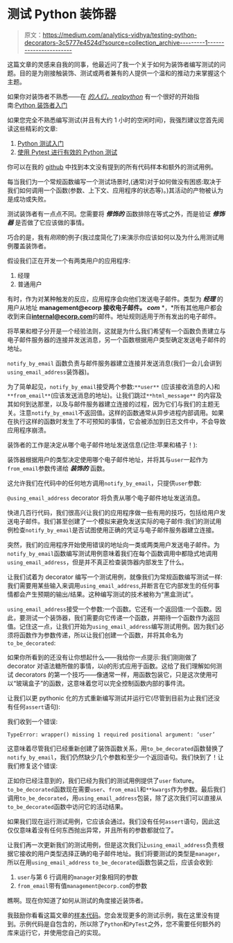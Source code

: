 # 测试 Python 装饰器

> 原文：<https://medium.com/analytics-vidhya/testing-python-decorators-3c5777e4524d?source=collection_archive---------1----------------------->

这篇文章的灵感来自我的同事，他最近问了我一个关于如何为装饰者编写测试的问题。目的是为刚接触装饰、测试或两者兼有的人提供一个温和的推动力来掌握这个主题。

如果你对装饰者不熟悉——在 [*的人们，realpython*](https://realpython.com/) 有一个很好的开始指南:[Python 装饰者入门](https://realpython.com/primer-on-python-decorators/)

如果您完全不熟悉编写测试(并且有大约 1 小时的空闲时间)，我强烈建议您首先阅读这些精彩的文章:

1.  [Python 测试入门](https://realpython.com/python-testing/)
2.  [使用 Pytest 进行有效的 Python 测试](https://realpython.com/pytest-python-testing/#what-makes-pytest-so-useful)

你可以在我的 [github](https://github.com/captain-fox/testing_python_decorators_sample_code) 中找到本文没有提到的所有代码样本和额外的测试用例。

每当我们为一个常规函数编写一个测试场景时,(通常)对于如何做没有困惑:取决于我们如何调用一个函数(参数、上下文、应用程序的状态等)。)其活动的产物被认为是成功或失败。

测试装饰者有一点点不同。您需要将 ***修饰的*** 函数排除在等式之外，而是验证 ***修饰器*** 是否做了它应该做的事情。

巧合的是，我有*刚刚*的例子(我过度简化了)来演示你应该如何以及为什么用测试用例覆盖装饰者。

假设我们正在开发一个有两类用户的应用程序:

1.  经理
2.  普通用户

有时，作为对某种触发的反应，应用程序会向他们发送电子邮件。类型为 ***经理*** 的用户从地址 **management@ecorp 接收电子邮件。 *com*** *，*所有其他用户都会收到来自**internal@ecorp.com**的邮件。地址规则适用于所有发出的电子邮件。

将苹果和橙子分开是一个经验法则，这就是为什么我们希望有一个函数负责建立与电子邮件服务器的连接并发送消息，另一个函数根据用户类型确定发送电子邮件的地址。

`notify_by_email` 函数负责与邮件服务器建立连接并发送消息(我们一会儿会讲到`using_email_address`装饰器)。

为了简单起见，`notify_by_email`接受两个参数:`**user**` (应该接收消息的人)和`**from_email**`(应该发送消息的地址)。让我们跳过`**html_message**` 的内容及其如何到达那里，以及与邮件服务器建立连接的过程，因为它们与我们的主题无关。注意`notify_by_email`不返回值。这样的函数通常从异步进程内部调用。如果在执行这样的函数时发生了不可预知的事情，它会被添加到日志文件中，不会导致应用程序崩溃。

装饰者的工作是决定从哪个电子邮件地址发送信息(记住:苹果和橘子！):

装饰器根据用户的类型决定使用哪个电子邮件地址，并将其与`user`一起作为`from_email`参数传递给 ***装饰的*** 函数。

这允许我们在代码中的任何地方调用`notify_by_email`，只提供`user`参数:

`@using_email_address` decorator 将负责从哪个电子邮件地址发送消息。

快进几百行代码，我们很高兴让我们的应用程序做一些有用的技巧，包括给用户发送电子邮件。我们甚至创建了一个模拟来避免发送实际的电子邮件:我们的测试用例检查`notify_by_email`是否试图使用正确的凭证与电子邮件服务器建立连接。

突然，我们的应用程序开始使用错误的地址向一类或两类用户发送电子邮件。为`notify_by_email`函数编写测试用例意味着我们在每个函数调用中都隐式地调用`using_email_address`，但是并不真正检查装饰器内部发生了什么。

让我们试着为 decorator 编写一个测试用例，就像我们为常规函数编写测试一样:我们需要用某些输入来调用`using_email_address`,并断言在它内部发生的任何事情都会产生预期的输出/结果。这种编写测试的技术被称为“黑盒测试”。

`using_email_address`接受一个参数:一个函数。它还有一个返回值:一个函数。因此，要测试一个装饰器，我们需要向它传递一个函数，并期待一个函数作为返回值。记住这一点，让我们开始为`using_email_address`编写测试用例。因为我们必须将函数作为参数传递，所以让我们创建一个函数，并将其命名为`to_be_decorated`:

如果你所看到的还没有让你想起什么——我给你一点提示:我们刚刚做了 decorator 对语法糖所做的事情，以`@`的形式应用于函数。这给了我们理解如何测试 decorators 的第一个技巧——像通常一样，用函数包装它，只是这次使用可以“玻璃盒子”的函数，这意味着您可以完全控制函数内部的事件流。

让我们以更 pythonic 化的方式重新编写测试并运行它(尽管到目前为止我们还没有任何`assert`语句):

我们收到一个错误:

`TypeError: wrapper() missing 1 required positional argument: ‘user’`

这意味着尽管我们已经重新创建了装饰函数关系，用`to_be_decorated`函数替换了`notify_by_email`，我们仍然缺少几个参数和至少一个返回语句。我们快到了！让我们修复这个错误:

正如你已经注意到的，我们已经为我们的测试用例提供了`user` fixture。`to_be_decorated`函数现在需要`user`、`from_email`和`**kwargs`作为参数。最后我们调用`to_be_decorated`，用`using_email_address`包装，除了这次我们可以直接从`to_be_decorated`函数中访问它的活动结果。

如果我们现在运行测试用例，它应该会通过。我们没有任何`assert`语句，因此这仅仅意味着没有任何东西抛出异常，并且所有的参数都就位了。

让我们再一次更新我们的测试用例，但是这次我们让`using_email_address`负责根据它接收的用户类型选择正确的电子邮件地址。我们将要测试的类型是`manager`，所以在用`using_email_address` `to_be_decorated`函数包装之后，应该会收到:

1.  `user`与第 6 行调用的`manager`对象相同的参数
2.  `from_email`带有值`management@ecorp.com`的参数

瞧啊。现在你知道了如何从测试的角度接近装饰者。

我鼓励你看看这篇文章的[样本代码](https://github.com/captain-fox/testing_python_decorators_sample_code)。您会发现更多的测试示例，我在这里没有提到。示例代码是自包含的，所以除了`Python`和`PyTest`之外，您不需要任何额外的库来运行它，并使用您自己的实现。